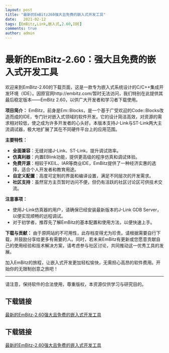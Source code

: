 ```yaml
---
layout: post
title: "最新的EmBitz260强大且免费的嵌入式开发工具"
date:   2021-02-12
tags: [EmBitz,Link,嵌入式,2.60,IDE]
comments: true
author: admin
---
```

# 最新的EmBitz-2.60：强大且免费的嵌入式开发工具

欢迎来到EmBitz-2.60的下载页面，这是一款专为嵌入式系统设计的C/C++集成开发环境（IDE）。因原官网http://embitz.com/暂时无法访问，我们特别在此提供其最后稳定版本——EmBitz 2.60，以供广大开发者和学习者下载使用。

**项目简介：**
EmBitz，前身是Em::Blocks，是一个基于广受欢迎的Code::Blocks改造而成的IDE，专门针对嵌入式领域的软件开发。它的设计简洁高效，对资源的需求相对较低，使之成为许多开发者的心头好。本版本支持J-Link与ST-Link两大主流调试器，极大地扩展了其在不同硬件平台上的应用范围。

**主要特性：**
- **全面兼容**：无缝对接J-Link、ST-Link，提升调试效率。
- **仿真利器**：内置EBlink功能，提供更高级的程序仿真和调试体验。
- **免费开源**：相较于KEIL、IAR等商业IDE，EmBitz提供了一种经济实惠的选择，适合个人开发者和教育用途。
- **自定义配置**：高度可定制的界面和编译设置，满足不同层次的开发需求。
- **社区支持**：虽然官方主页暂时访问不便，但仍有活跃的社区讨论区可供技术交流。

**注意事项：**
- 使用J-Link仿真器的用户，请确保已经安装最新版本的J-Link GDB Server，以便实现顺畅的远程调试。
- 对于初学者，推荐先了解EmBitz的基本配置和使用方法，以便快速上手。

**下载与贡献：**
由于原网站的不可用性，此存档变得尤为珍贵。请根据需要自行下载，并鼓励分享给更多有需要的人。同时，若未来EmBitz有更新或您愿意贡献自己的使用经验和技术解决方案，请考虑参与社区讨论，共同推动这一优秀工具的发展。

加入EmBitz的旅程，让嵌入式开发更加轻松愉快，无需担心高昂的软件费用。开始你的无限制创意之旅吧！

---

请注意，保持软件的合法使用，尊重版权，本资源仅供学习与研究目的。

## 下载链接

[最新的EmBitz-2.60强大且免费的嵌入式开发工具](https://pan.quark.cn/s/75dede94133b)

## 下载链接

[最新的EmBitz-2.60强大且免费的嵌入式开发工具](https://pan.quark.cn/s/10f68b5d8c78)